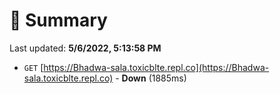 # 📖 Summary
Last updated: **5/6/2022, 5:13:58 PM**

- `GET` [https://Bhadwa-sala.toxicblte.repl.co](https://Bhadwa-sala.toxicblte.repl.co) - **Down** (1885ms)
